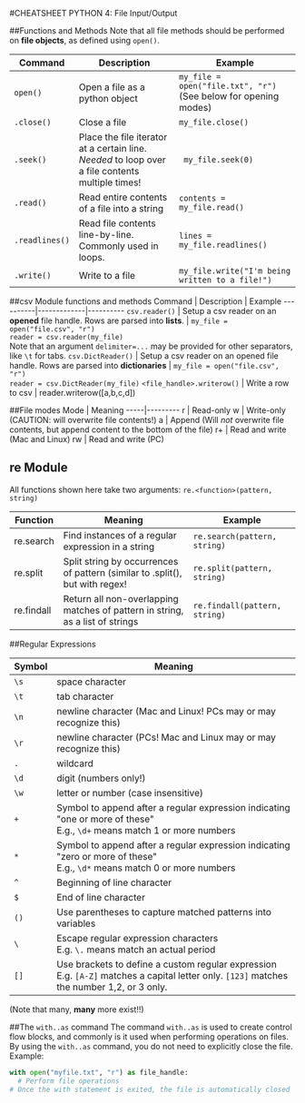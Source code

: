 #CHEATSHEET PYTHON 4: File Input/Output

##Functions and Methods
Note that all file methods should be performed on **file objects**, as defined using `open()`. 

Command  |  Description | Example
----------|-------------|----------
`open()` | Open a file as a python object |`my_file = open("file.txt", "r")` (See below for opening modes)
`.close()`| Close a file | `my_file.close()`
`.seek()` | Place the file iterator at a certain line. *Needed* to loop over a file contents multiple times! | ` my_file.seek(0)`
`.read()` | Read entire contents of a file into a string | `contents = my_file.read()`
`.readlines()` | Read file contents line-by-line. Commonly used in loops. | `lines = my_file.readlines()`
`.write()` | Write to a file | `my_file.write("I'm being written to a file!")`

##csv Module functions and methods
Command  |  Description | Example
----------|-------------|----------
`csv.reader()` | Setup a csv reader on an **opened** file handle. Rows are parsed into **lists**. | `my_file = open("file.csv", "r")`<br>`reader = csv.reader(my_file)`<br> Note that an argument `delimiter=...` may be provided for other separators, like `\t` for tabs.
`csv.DictReader()` | Setup a csv reader on an opened file handle. Rows are parsed into **dictionaries** |  `my_file = open("file.csv", "r")`<br>`reader = csv.DictReader(my_file)`
`<file_handle>.writerow()` | Write a row to csv | reader.writerow([a,b,c,d])

##File modes
Mode | Meaning
-----|---------
r | Read-only
w | Write-only (CAUTION: will overwrite file contents!)
a | Append (Will *not* overwrite file contents, but append content to the bottom of the file)
r+ | Read and write (Mac and Linux)
rw | Read and write (PC)

## re Module
All functions shown here take two arguments: `re.<function>(pattern, string)`

Function | Meaning | Example
---------|---------|--------
re.search | Find instances of a regular expression in a string | `re.search(pattern, string)`
re.split | Split string by occurrences of pattern (similar to .split(), but with regex! | `re.split(pattern, string)`
re.findall | Return all non-overlapping matches of pattern in string, as a list of strings | `re.findall(pattern, string)`


##Regular Expressions

Symbol | Meaning
-------|---------
`\s`   | space character
`\t`   | tab character
`\n`   | newline character (Mac and Linux! PCs may or may recognize this)
`\r`   | newline character (PCs! Mac and Linux may or may recognize this)
`.`    | wildcard
`\d`   | digit (numbers only!)
`\w`   | letter or number (case insensitive)
`+`    | Symbol to append after a regular expression indicating "one or more of these" <br> E.g., `\d+` means match 1 or more numbers
`*`    | Symbol to append after a regular expression indicating "zero or more of these" <br> E.g., `\d*` means match 0 or more numbers
`^`    | Beginning of line character
`$`    | End of line character
`()`   | Use parentheses to capture matched patterns into variables 
`\`    | Escape regular expression characters <br> E.g. `\.` means match an actual period
`[]`   | Use brackets to define a custom regular expression <br> E.g. `[A-Z]` matches a capital letter only. `[123]` matches the number 1,2, or 3 only. 

(Note that many, **many** more exist!!)


##The `with..as` command
The command `with..as` is used to create control flow blocks, and commonly is it used when performing operations on files. By using the `with..as` command, you do not need to explicitly close the file.
Example:
```python
with open("myfile.txt", "r") as file_handle:
  # Perform file operations
# Once the with statement is exited, the file is automatically closed
```
